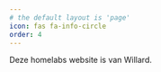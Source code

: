 ```yaml
---
# the default layout is 'page'
icon: fas fa-info-circle
order: 4
---
```


Deze homelabs website is van Willard.